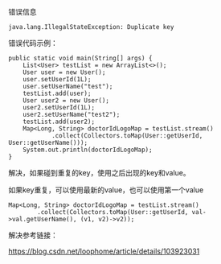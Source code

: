 错误信息

	java.lang.IllegalStateException: Duplicate key


错误代码示例：

```
public static void main(String[] args) {
    List<User> testList = new ArrayList<>();
    User user = new User();
    user.setUserId(1L);
    user.setUserName("test");
    testList.add(user);
    User user2 = new User();
    user2.setUserId(1L);
    user2.setUserName("test2");
    testList.add(user2);
    Map<Long, String> doctorIdLogoMap = testList.stream()
            .collect(Collectors.toMap(User::getUserId, User::getUserName()));
    System.out.println(doctorIdLogoMap);
}
```

解决，如果碰到重复的key，使用之后出现的key和value。

如果key重复，可以使用最新的value，也可以使用第一个value

```
Map<Long, String> doctorIdLogoMap = testList.stream()
        .collect(Collectors.toMap(User::getUserId, val->val.getUserName(), (v1, v2)->v2));
```

解决参考链接：

https://blog.csdn.net/loophome/article/details/103923031